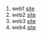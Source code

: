  1. web1 [site](https://alfahadarc.github.io/ctf_1_ques_1/)
 2. web2	[site](https://alfahadarc.github.io/ctf_1_ques_2/)
 3. web3 [site](https://alfahadarc.github.io/ctf_1_ques_23/)
 4. web4 [site](https://alfahadarc.github.io/ctf_1_ques_3/)
